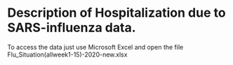 # Description of Hospitalization due to SARS-influenza data.

To access the data just use Microsoft Excel and open the file Flu_Situation(allweek1-15)-2020-new.xlsx




